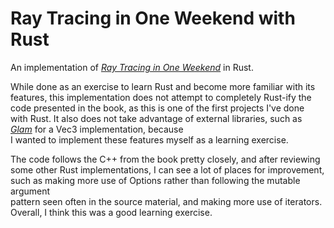 # Ray Tracing in One Weekend with Rust
An implementation of [_Ray Tracing in One Weekend_](https://raytracing.github.io/books/RayTracingInOneWeekend.html) in Rust. 

While done as an exercise to learn Rust and become more familiar with its  
features, this implementation does not attempt to completely Rust-ify the  
code presented in the book, as this is one of the first projects I've done  
with Rust. It also does not take advantage of external libraries, such as  
[_Glam_](https://crates.io/crates/glam) for a Vec3 implementation, because  
I wanted to implement these features myself as a learning exercise.

The code follows the C++ from the book pretty closely, and after reviewing  
some other Rust implementations, I can see a lot of places for improvement,  
such as making more use of Options rather than following the mutable argument  
pattern seen often in the source material, and making more use of iterators.  
Overall, I think this was a good learning exercise.